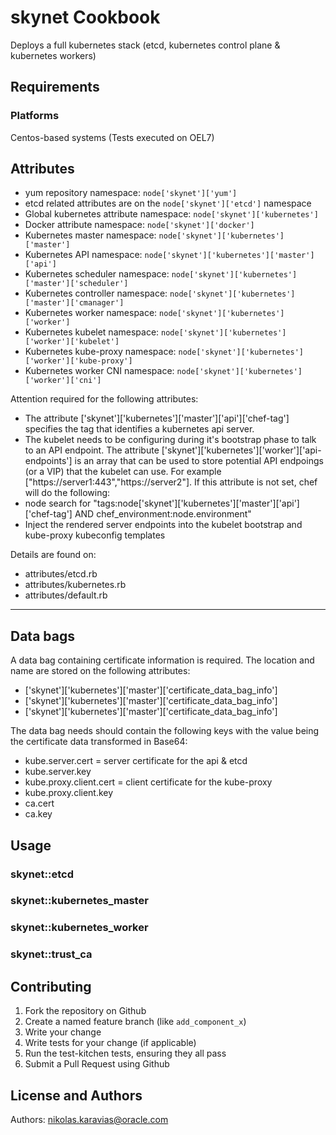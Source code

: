 # skynet Cookbook

Deploys a full kubernetes stack (etcd, kubernetes control plane & kubernetes workers)

## Requirements

### Platforms

Centos-based systems (Tests executed on OEL7)

## Attributes

* yum repository namespace: `node['skynet']['yum']`
* etcd related attributes are on the `node['skynet']['etcd']` namespace
* Global kubernetes attribute namespace: `node['skynet']['kubernetes']`
* Docker attribute namespace: `node['skynet']['docker']`
* Kubernetes master namespace: `node['skynet']['kubernetes']['master']`
* Kubernetes API namespace: `node['skynet']['kubernetes']['master']['api']`
* Kubernetes scheduler namespace: `node['skynet']['kubernetes']['master']['scheduler']`
* Kubernetes controller namespace: `node['skynet']['kubernetes']['master']['cmanager']`
* Kubernetes worker namespace: `node['skynet']['kubernetes']['worker']`
* Kubernetes kubelet namespace: `node['skynet']['kubernetes']['worker']['kubelet']`
* Kubernetes kube-proxy namespace: `node['skynet']['kubernetes']['worker']['kube-proxy']`
* Kubernetes worker CNI namespace: `node['skynet']['kubernetes']['worker']['cni']`

Attention required for the following attributes:
* The attribute ['skynet']['kubernetes']['master']['api']['chef-tag'] specifies the tag that identifies a kubernetes api server.
* The kubelet needs to be configuring during it's bootstrap phase to talk to an API endpoint. The attribute  ['skynet']['kubernetes']['worker']['api-endpoints'] is an array that can be used to store potential API endpoings (or a VIP) that the kubelet can use. For example ["https://server1:443","https://server2"]. If this attribute is not set, chef will do the following:
* node search for "tags:node['skynet']['kubernetes']['master']['api']['chef-tag'] AND chef_environment:node.environment"
* Inject the rendered server endpoints into the kubelet bootstrap and kube-proxy kubeconfig templates

Details are found on:
* attributes/etcd.rb
* attributes/kubernetes.rb
* attributes/default.rb

***

## Data bags
A data bag containing certificate information is required. The location and name are stored on the following attributes:
* ['skynet']['kubernetes']['master']['certificate_data_bag_info']
* ['skynet']['kubernetes']['master']['certificate_data_bag_info']
* ['skynet']['kubernetes']['master']['certificate_data_bag_info']

The data bag needs should contain the following keys with the value being the certificate data transformed in Base64:
* kube.server.cert = server certificate for the api & etcd
* kube.server.key
* kube.proxy.client.cert = client certificate for the kube-proxy
* kube.proxy.client.key
* ca.cert
* ca.key

## Usage

### skynet::etcd
### skynet::kubernetes_master
### skynet::kubernetes_worker
### skynet::trust_ca

## Contributing

1. Fork the repository on Github
2. Create a named feature branch (like `add_component_x`)
3. Write your change
4. Write tests for your change (if applicable)
5. Run the test-kitchen tests, ensuring they all pass
6. Submit a Pull Request using Github

## License and Authors

Authors: nikolas.karavias@oracle.com


